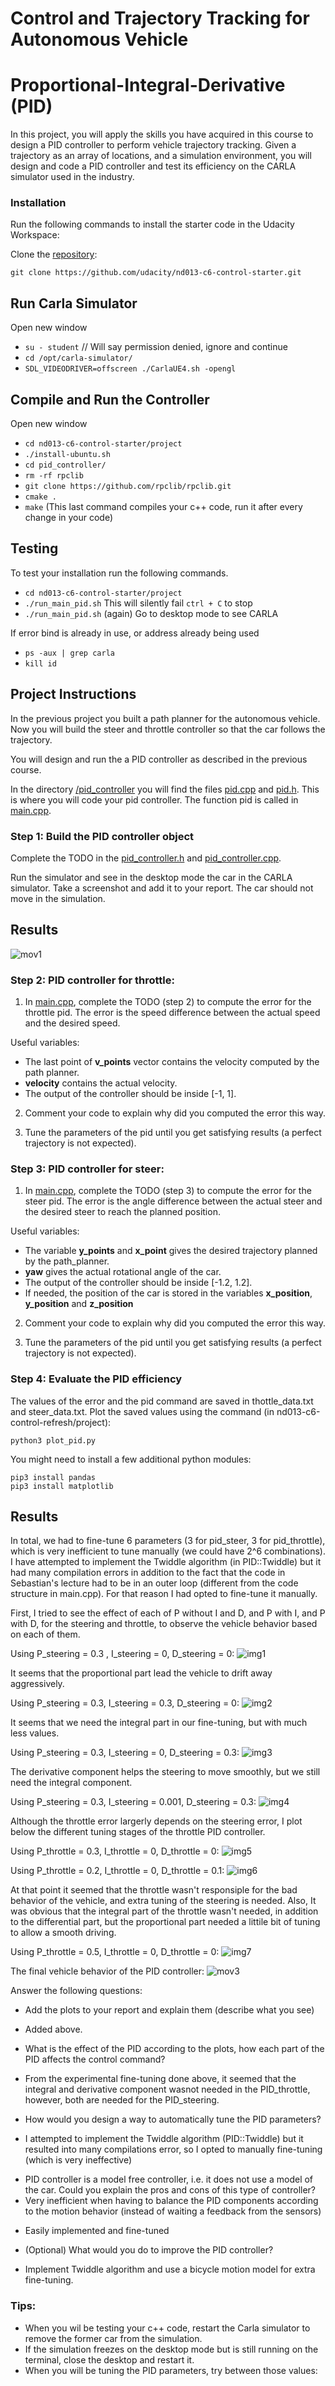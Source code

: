 # Control and Trajectory Tracking for Autonomous Vehicle

# Proportional-Integral-Derivative (PID)

In this project, you will apply the skills you have acquired in this course to design a PID controller to perform vehicle trajectory tracking. Given a trajectory as an array of locations, and a simulation environment, you will design and code a PID controller and test its efficiency on the CARLA simulator used in the industry.

### Installation

Run the following commands to install the starter code in the Udacity Workspace:

Clone the <a href="https://github.com/udacity/nd013-c6-control-starter/tree/master" target="_blank">repository</a>:

`git clone https://github.com/udacity/nd013-c6-control-starter.git`

## Run Carla Simulator

Open new window

* `su - student`
// Will say permission denied, ignore and continue
* `cd /opt/carla-simulator/`
* `SDL_VIDEODRIVER=offscreen ./CarlaUE4.sh -opengl`

## Compile and Run the Controller

Open new window

* `cd nd013-c6-control-starter/project`
* `./install-ubuntu.sh`
* `cd pid_controller/`
* `rm -rf rpclib`
* `git clone https://github.com/rpclib/rpclib.git`
* `cmake .`
* `make` (This last command compiles your c++ code, run it after every change in your code)

## Testing

To test your installation run the following commands.

* `cd nd013-c6-control-starter/project`
* `./run_main_pid.sh`
This will silently fail `ctrl + C` to stop
* `./run_main_pid.sh` (again)
Go to desktop mode to see CARLA

If error bind is already in use, or address already being used

* `ps -aux | grep carla`
* `kill id`


## Project Instructions

In the previous project you built a path planner for the autonomous vehicle. Now you will build the steer and throttle controller so that the car follows the trajectory.

You will design and run the a PID controller as described in the previous course.

In the directory [/pid_controller](https://github.com/udacity/nd013-c6-control-starter/tree/mathilde/project_c6/project/pid_controller)  you will find the files [pid.cpp](https://github.com/udacity/nd013-c6-control-starter/tree/mathilde/project_c6/project/pid_controller/pid.cpp)  and [pid.h](https://github.com/udacity/nd013-c6-control-starter/tree/mathilde/project_c6/project/pid_controller/pid.h). This is where you will code your pid controller.
The function pid is called in [main.cpp](https://github.com/udacity/nd013-c6-control-starter/tree/mathilde/project_c6/project/pid_controller/main.cpp).

### Step 1: Build the PID controller object
Complete the TODO in the [pid_controller.h](https://github.com/udacity/nd013-c6-control-starter/tree/mathilde/project_c6/project/pid_controller/pid_controller.h) and [pid_controller.cpp](https://github.com/udacity/nd013-c6-control-starter/tree/mathilde/project_c6/project/pid_controller/pid_controller.cpp).

Run the simulator and see in the desktop mode the car in the CARLA simulator. Take a screenshot and add it to your report. The car should not move in the simulation.

## Results

![mov1](./initial.gif)

### Step 2: PID controller for throttle:
1) In [main.cpp](https://github.com/udacity/nd013-c6-control-starter/tree/mathilde/project_c6/project/pid_controller/main.cpp), complete the TODO (step 2) to compute the error for the throttle pid. The error is the speed difference between the actual speed and the desired speed.

Useful variables:
- The last point of **v_points** vector contains the velocity computed by the path planner.
- **velocity** contains the actual velocity.
- The output of the controller should be inside [-1, 1].

2) Comment your code to explain why did you computed the error this way.

3) Tune the parameters of the pid until you get satisfying results (a perfect trajectory is not expected).

### Step 3: PID controller for steer:
1) In [main.cpp](https://github.com/udacity/nd013-c6-control-starter/tree/mathilde/project_c6/project/pid_controller/main.cpp), complete the TODO (step 3) to compute the error for the steer pid. The error is the angle difference between the actual steer and the desired steer to reach the planned position.

Useful variables:
- The variable **y_points** and **x_point** gives the desired trajectory planned by the path_planner.
- **yaw** gives the actual rotational angle of the car.
- The output of the controller should be inside [-1.2, 1.2].
- If needed, the position of the car is stored in the variables **x_position**, **y_position** and **z_position**

2) Comment your code to explain why did you computed the error this way.

3) Tune the parameters of the pid until you get satisfying results (a perfect trajectory is not expected).

### Step 4: Evaluate the PID efficiency
The values of the error and the pid command are saved in thottle_data.txt and steer_data.txt.
Plot the saved values using the command (in nd013-c6-control-refresh/project):

```
python3 plot_pid.py
```

You might need to install a few additional python modules: 

```
pip3 install pandas
pip3 install matplotlib
```

## Results

In total, we had to fine-tune 6 parameters (3 for pid_steer, 3 for pid_throttle), which is very inefficient to tune manually (we could have 2^6 combinations). I have attempted to implement the Twiddle algorithm (in PID::Twiddle) but it had many compilation errors in addition to the fact that the code in Sebastian's lecture had to be in an outer loop (different from the code structure in main.cpp). For that reason I had opted to fine-tune it manually.

First, I tried to see the effect of each of P without I and D, and P with I, and P with D, for the steering and throttle, to observe the vehicle behavior based on each of them.

Using P_steering = 0.3 , I_steering = 0, D_steering = 0:
![img1](./P0.3_I0_D0_Steering.png)

It seems that the proportional part lead the vehicle to drift away aggressively.

Using P_steering = 0.3, I_steering = 0.3, D_steering = 0:
![img2](./P0.3_I0.3_D0_Steering.png)

It seems that we need the integral part in our fine-tuning, but with much less values.

Using P_steering = 0.3, I_steering = 0, D_steering = 0.3:
![img3](./P0.3_I0_D0.3_Steering.png)

The derivative component helps the steering to move smoothly, but we still need the integral component.


Using P_steering = 0.3, I_steering = 0.001, D_steering = 0.3:
![img4](./P0.3_I0.001_D0.3_Steering.png)


Although the throttle error largerly depends on the steering error, I plot below the different tuning stages of the throttle PID controller.

Using P_throttle = 0.3, I_throttle = 0, D_throttle = 0:
![img5](./P0.3_I0_D0_Throttle.png)

Using P_throttle = 0.2, I_throttle = 0, D_throttle = 0.1:
![img6](./P0.2_I0_D0.1_Throttle.png)

At that point it seemed that the throttle wasn't responsiple for the bad behavior of the vehicle, and extra tuning of the steering is needed.
Also, It was obvious that the integral part of the throttle wasn't needed, in addition to the differential part, but the proportional part needed a littile bit of tuning to allow a smooth driving.

Using P_throttle = 0.5, I_throttle = 0, D_throttle = 0:
![img7](./P0.5_I0_D0_Throttle.png)


The final vehicle behavior of the PID controller:
![mov3](./final_pid.gif)

Answer the following questions:
- Add the plots to your report and explain them (describe what you see)
+ Added above.

- What is the effect of the PID according to the plots, how each part of the PID affects the control command?
+ From the experimental fine-tuning done above, it seemed that the integral and derivative component wasnot needed in the PID_throttle, however, both are needed for the PID_steering.

- How would you design a way to automatically tune the PID parameters?
+ I attempted to implement the Twiddle algorithm (PID::Twiddle) but it resulted into many compilations error, so I opted to manually fine-tuning (which is very ineffective)

- PID controller is a model free controller, i.e. it does not use a model of the car. Could you explain the pros and cons of this type of controller?
- Very inefficient when having to balance the PID components according to the motion behavior (instead of waiting a feedback from the sensors)
+ Easily implemented and fine-tuned

- (Optional) What would you do to improve the PID controller?
+ Implement Twiddle algorithm and use a bicycle motion model for extra fine-tuning.


### Tips:

- When you wil be testing your c++ code, restart the Carla simulator to remove the former car from the simulation.
- If the simulation freezes on the desktop mode but is still running on the terminal, close the desktop and restart it.
- When you will be tuning the PID parameters, try between those values:

